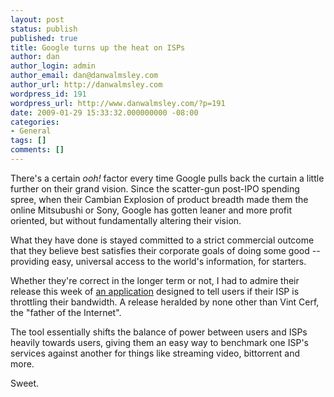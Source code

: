 ```yaml
---
layout: post
status: publish
published: true
title: Google turns up the heat on ISPs
author: dan
author_login: admin
author_email: dan@danwalmsley.com
author_url: http://danwalmsley.com
wordpress_id: 191
wordpress_url: http://www.danwalmsley.com/?p=191
date: 2009-01-29 15:33:32.000000000 -08:00
categories:
- General
tags: []
comments: []
---
```

There's a certain <em>ooh!</em> factor every time Google pulls back the curtain a little further on their grand vision. Since the scatter-gun post-IPO spending spree, when their Cambian Explosion of product breadth made them the online Mitsubushi or Sony, Google has gotten leaner and more profit oriented, but without fundamentally altering their vision.

What they have done is stayed committed to a strict commercial outcome that they believe best satisfies their corporate goals of doing some good -- providing easy, universal access to the world's information, for starters.

Whether they're correct in the longer term or not, I had to admire their release this week of <a href="http://www.computerworld.com/action/article.do?command=viewArticleBasic&articleId=9126997">an application</a> designed to tell users if their ISP is throttling their bandwidth. A release heralded by none other than Vint Cerf, the "father of the Internet".

The tool essentially shifts the balance of power between users and ISPs heavily towards users, giving them an easy way to benchmark one ISP's services against another for things like streaming video, bittorrent and more.

Sweet.
